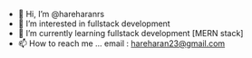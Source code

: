 - 👋 Hi, I’m @hareharanrs
- 👀 I’m interested in fullstack development
- 🌱 I’m currently learning fullstack development [MERN stack]
- 📫 How to reach me ... email : hareharan23@gmail.com


<!---
hareharanrs/hareharanrs is a ✨ special ✨ repository because its `README.md` (this file) appears on your GitHub profile.
You can click the Preview link to take a look at your changes.
--->
